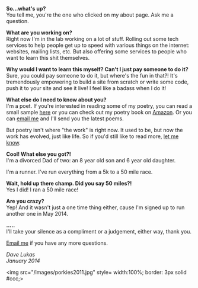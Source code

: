 **So...what's up?**  
You tell me, you're the one who clicked on my about page. Ask me a question.

**What are you working on?**  
Right now I'm in the lab working on a lot of stuff. Rolling out some tech services to help people get up to speed with various things on the internet: websites, mailing lists, etc. But also offering some services to people who want to learn this shit themselves.

**Why would I want to learn this myself? Can't I just pay someone to do it?**  
Sure, you could pay someone to do it, but where's the fun in that?! It's tremendously empowering to build a site from scratch or write some code, push it to your site and see it live! I feel like a badass when I do it!

**What else do I need to know about you?**  
I'm a poet. If you're interested in reading some of my poetry, you can read a small sample [here](/poetry) or you can check out my poetry book on [Amazon](http://amzn.com/B00FND4X0C). Or you can [email me](mailto:dave@davelukas.net) and I'll send you the latest poems.

But poetry isn't where "the work" is right now. It used to be, but now the work has evolved, just like life. So if you'd still like to read more, [let me know](mailto:dave@davelukas.net).

**Cool! What else you got?!**  
I'm a divorced Dad of two: an 8 year old son and 6 year old daughter.

I'm a runner. I've run everything from a 5k to a 50 mile race.

**Wait, hold up there champ. Did you say 50 miles?!**  
Yes I did! I ran a 50 mile race!

**Are you crazy?**  
Yep! And it wasn't just a one time thing either, cause I'm signed up to run another one in May 2014.

**.....**  
I'll take your silence as a compliment or a judgement, either way, thank you.  


[Email me](mailto:dave@davelukas.net) if you have any more questions.

  
_Dave Lukas_  
_January 2014_  

<img src="/images/porkies2011.jpg" style= width:100%; border: 3px solid #ccc;>